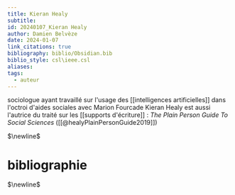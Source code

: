 ```yaml
---
title: Kieran Healy
subtitle: 
id: 20240107_Kieran Healy
author: Damien Belvèze
date: 2024-01-07
link_citations: true
bibliography: biblio/Obsidian.bib
biblio_style: csl\ieee.csl
aliases: 
tags:
  - auteur
---
```

sociologue ayant travaillé sur l'usage des [[intelligences artificielles]] dans l'octroi d'aides sociales avec Marion Fourcade
Kieran Healy est aussi l'autrice du traité sur les [[supports d'écriture]] : *The Plain Person Guide To Social Sciences* ([[@healyPlainPersonGuide2019]])


$\newline$
# bibliographie
$\newline$







